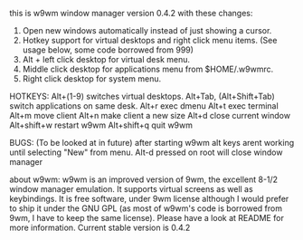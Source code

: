 this is w9wm window manager version 0.4.2 with these changes:

1. Open new windows automatically instead of just showing a cursor.
2. Hotkey support for virtual desktops and right click menu items. (See usage below, some code borrowed from 999)
3. Alt + left click desktop for virtual desk menu.
4. Middle click desktop for applications menu from $HOME/.w9wmrc.
5. Right click desktop for system menu.

HOTKEYS:
Alt+(1-9)
  switches virtual desktops.
Alt+Tab, (Alt+Shift+Tab)
  switch applications on same desk.
Alt+r
  exec dmenu
Alt+t
  exec terminal
Alt+m
  move client
Alt+n
  make client a new size
Alt+d
  close current window
Alt+shift+w
  restart w9wm
Alt+shift+q
  quit w9wm

BUGS: (To be looked at in future)
after starting w9wm alt keys arent working until selecting "New" from menu.
Alt-d pressed on root will close window manager

about w9wm:
w9wm is an improved version of 9wm, the excellent 8-1/2 window manager emulation. It supports virtual screens as well as keybindings.
It is free software, under 9wm license although I would prefer to ship it under the GNU GPL (as most of w9wm's code is borrowed from 9wm, I have to keep the same license). Please have a look at README for more information.
Current stable version is 0.4.2

